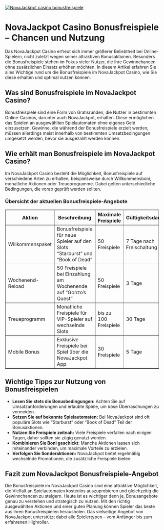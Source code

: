 [![NovaJackpot casino bonusfreispiele](https://123-caf.pages.dev/gitsignup.png)](https://vrmoo.ru/Bt82HjjY)

<h1>NovaJackpot Casino Bonusfreispiele – Chancen und Nutzung</h1>  <p>Das NovaJackpot Casino erfreut sich immer größerer Beliebtheit bei Online-Spielern, nicht zuletzt wegen seiner attraktiven Bonusaktionen. Besonders die Bonusfreispiele stehen im Fokus vieler Nutzer, die ihre Gewinnchancen ohne zusätzlichen Einsatz erhöhen möchten. In diesem Artikel erfahren Sie alles Wichtige rund um die Bonusfreispiele im NovaJackpot Casino, wie Sie diese erhalten und optimal nutzen können.</p>  <h2>Was sind Bonusfreispiele im NovaJackpot Casino?</h2> <p>Bonusfreispiele sind eine Form von Gratisrunden, die Nutzer in bestimmten Online-Casinos, darunter auch NovaJackpot, erhalten. Diese ermöglichen das Spielen an ausgewählten Spielautomaten ohne eigenes Geld einzusetzen. Gewinne, die während der Bonusfreispiele erzielt werden, müssen allerdings meist innerhalb von bestimmten Umsatzbedingungen umgesetzt werden, bevor sie ausgezahlt werden können.</p>  <h2>Wie erhält man Bonusfreispiele im NovaJackpot Casino?</h2> <p>Im NovaJackpot Casino besteht die Möglichkeit, Bonusfreispiele auf verschiedene Arten zu erhalten, beispielsweise durch Willkommensboni, monatliche Aktionen oder Treueprogramme. Dabei gelten unterschiedliche Bedingungen, die vorab geprüft werden sollten.</p>  <h3>Übersicht der aktuellen Bonusfreispiele-Angebote</h3> <table border="1" cellpadding="8" cellspacing="0" style="border-collapse: collapse; width: 100%;">   <thead>     <tr>       <th>Aktion</th>       <th>Beschreibung</th>       <th>Maximale Freispiele</th>       <th>Gültigkeitsdauer</th>       <th>Umsatzbedingungen</th>     </tr>   </thead>   <tbody>     <tr>       <td>Willkommenspaket</td>       <td>Bonusfreispiele für neue Spieler auf den Slots “Starburst” und “Book of Dead”</td>       <td>50 Freispiele</td>       <td>7 Tage nach Freischaltung</td>       <td>30x Umsatz auf Bonusgeld und Gewinnen</td>     </tr>     <tr>       <td>Wochenend-Reload</td>       <td>50 Freispiele bei Einzahlung am Wochenende auf “Gonzo’s Quest”</td>       <td>50 Freispiele</td>       <td>3 Tage</td>       <td>25x Umsatz</td>     </tr>     <tr>       <td>Treueprogramm</td>       <td>Monatliche Freispiele für VIP-Spieler auf wechselnde Slots</td>       <td>bis zu 100 Freispiele</td>       <td>30 Tage</td>       <td>20x Umsatz</td>     </tr>     <tr>       <td>Mobile Bonus</td>       <td>Exklusive Freispiele bei Spiel über die NovaJackpot App</td>       <td>30 Freispiele</td>       <td>5 Tage</td>       <td>15x Umsatz</td>     </tr>   </tbody> </table>  <h2>Wichtige Tipps zur Nutzung von Bonusfreispielen</h2> <ul>   <li><strong>Lesen Sie stets die Bonusbedingungen:</strong> Achten Sie auf Umsatzanforderungen und erlaubte Spiele, um böse Überraschungen zu vermeiden.</li>   <li><strong>Setzen Sie auf bekannte Spielautomaten:</strong> Bei NovaJackpot sind oft populäre Slots wie “Starburst” oder “Book of Dead” Teil der Bonusaktionen.</li>   <li><strong>Nutzen Sie Freispiele zeitnah:</strong> Viele Freispiele verfallen nach einigen Tagen, daher sollten sie zügig genutzt werden.</li>   <li><strong>Kombinieren Sie Boni geschickt:</strong> Manche Aktionen lassen sich miteinander verbinden, um maximale Vorteile zu erzielen.</li>   <li><strong>Verfolgen Sie Sonderaktionen:</strong> NovaJackpot bietet regelmäßig wechselnde Promotionen, die zusätzliche Freispiele bieten.</li> </ul>  <h2>Fazit zum NovaJackpot Bonusfreispiele-Angebot</h2> <p>Die Bonusfreispiele im NovaJackpot Casino sind eine attraktive Möglichkeit, die Vielfalt an Spielautomaten kostenlos auszuprobieren und gleichzeitig die Gewinnchancen zu steigern. Heute ist es wichtiger denn je, Bonusangebote genau zu verstehen und strategisch zu nutzen. Mit den richtig ausgewählten Aktionen und einer guten Planung können Spieler das beste aus ihren Bonusfreispielen herausholen. Das vielseitige Angebot von NovaJackpot unterstützt dabei alle Spielertypen – vom Anfänger bis zum erfahrenen Highroller.</p>